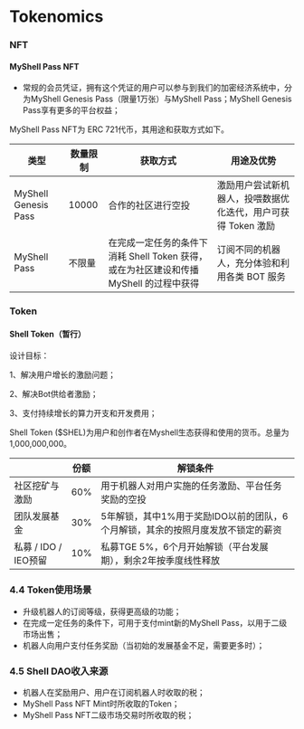 # Tokenomics

### NFT

#### MyShell Pass NFT

* 常规的会员凭证，拥有这个凭证的用户可以参与到我们的加密经济系统中，分为MyShell Genesis Pass（限量1万张）与MyShell Pass；MyShell Genesis Pass享有更多的平台权益；

MyShell Pass NFT为 ERC 721代币，其用途和获取方式如下。

| 类型                   | 数量限制  | 获取方式                                                   | 用途及优势                              |
| -------------------- | ----- | ------------------------------------------------------ | ---------------------------------- |
| MyShell Genesis Pass | 10000 | 合作的社区进行空投                                              | 激励用户尝试新机器人，投喂数据优化迭代，用户可获得 Token 激励 |
| MyShell Pass         | 不限量   | 在完成一定任务的条件下消耗 Shell Token 获得，或在为社区建设和传播 MyShell 的过程中获得 | 订阅不同的机器人，充分体验和利用各类 BOT 服务          |

### Token

#### Shell Token（暂行）

设计目标：

1、解决用户增长的激励问题；

2、解决Bot供给者激励；

3、支付持续增长的算力开支和开发费用；



Shell Token ($SHEL)为用户和创作者在Myshell生态获得和使用的货币。总量为1,000,000,000。

|                  | 份额  | 解锁条件                                        |
| ---------------- | --- | ------------------------------------------- |
| 社区挖矿与激励          | 60% | 用于机器人对用户实施的任务激励、平台任务奖励的空投                   |
| 团队发展基金           | 30% | 5年解锁，其中1%用于奖励IDO以前的团队，6个月解锁，其余的按照月度发放不锁定的薪资 |
| 私募 / IDO / IEO预留 | 10% | 私募TGE 5%，6个月开始解锁（平台发展期），剩余2年按季度线性释放         |

### 4.4 Token使用场景

* 升级机器人的订阅等级，获得更高级的功能；
* 在完成一定任务的条件下，可用于支付mint新的MyShell Pass，以用于二级市场出售；
* 机器人向用户支付任务奖励（当初始的发展基金不足，需要更多时）；



### 4.5 Shell DAO收入来源

* 机器人在奖励用户、用户在订阅机器人时收取的税；
* MyShell Pass NFT Mint时所收取的Token；
* MyShell Pass NFT二级市场交易时所收取的税；
